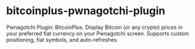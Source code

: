 # bitcoinplus-pwnagotchi-plugin
Pwnagotchi Plugin: BitcoinPlus. Display Bitcoin (or any crypto) prices in your preferred fiat currency on your Pwnagotchi screen. Supports custom positioning, fiat symbols, and auto-refreshes
